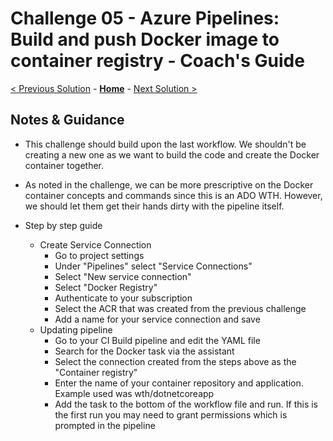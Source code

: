 # Challenge 05 - Azure Pipelines: Build and push Docker image to container registry - Coach's Guide 

[< Previous Solution](./Solution-04.md) - **[Home](./README.md)** - [Next Solution >](./Solution-06.md)

## Notes & Guidance

- This challenge should build upon the last workflow.  We shouldn't be creating a new one as we want to build the code and create the Docker container together.
- As noted in the challenge, we can be more prescriptive on the Docker container concepts and commands since this is an ADO WTH.  However, we should let them get their hands dirty with the pipeline itself.

- Step by step guide
    - Create Service Connection
        - Go to project settings
        - Under "Pipelines" select "Service Connections"
        - Select "New service connection"
        - Select "Docker Registry"
        - Authenticate to your subscription
        - Select the ACR that was created from the previous challenge
        - Add a name for your service connection and save
    - Updating pipeline
        - Go to your CI Build pipeline and edit the YAML file
        - Search for the Docker task via the assistant
        - Select the connection created from the steps above as the "Container registry"
        - Enter the name of your container repository and application.  Example used was wth/dotnetcoreapp
        - Add the task to the bottom of the workflow file and run.  If this is the first run you may need to grant permissions which is prompted in the pipeline

